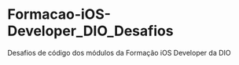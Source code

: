 # Formacao-iOS-Developer_DIO_Desafios
Desafios de código dos módulos da Formação iOS Developer da DIO
